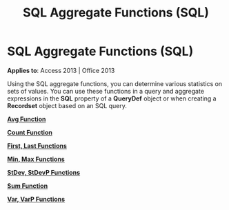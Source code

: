 ﻿---
title: SQL Aggregate Functions (SQL)
TOCTitle: SQL Aggregate Functions (SQL)
ms:assetid: 8866cd71-0216-25b4-6a6a-02cb7acad9a2
ms:mtpsurl: https://msdn.microsoft.com/en-us/library/Ff197054(v=office.15)
ms:contentKeyID: 48546136
ms.date: 09/18/2015
mtps_version: v=office.15
---

# SQL Aggregate Functions (SQL)


**Applies to**: Access 2013 | Office 2013

Using the SQL aggregate functions, you can determine various statistics on sets of values. You can use these functions in a query and aggregate expressions in the **SQL** property of a **QueryDef** object or when creating a **Recordset** object based on an SQL query.

**[Avg Function](https://msdn.microsoft.com/en-us/library/ff822755\(v=office.15\))**

**[Count Function](https://msdn.microsoft.com/en-us/library/ff844748\(v=office.15\))**

**[First, Last Functions](https://msdn.microsoft.com/en-us/library/ff197381\(v=office.15\))**

**[Min, Max Functions](https://msdn.microsoft.com/en-us/library/ff194490\(v=office.15\))**

**[StDev, StDevP Functions](https://msdn.microsoft.com/en-us/library/ff197043\(v=office.15\))**

**[Sum Function](https://msdn.microsoft.com/en-us/library/ff844764\(v=office.15\))**

**[Var, VarP Functions](https://msdn.microsoft.com/en-us/library/ff192105\(v=office.15\))**

